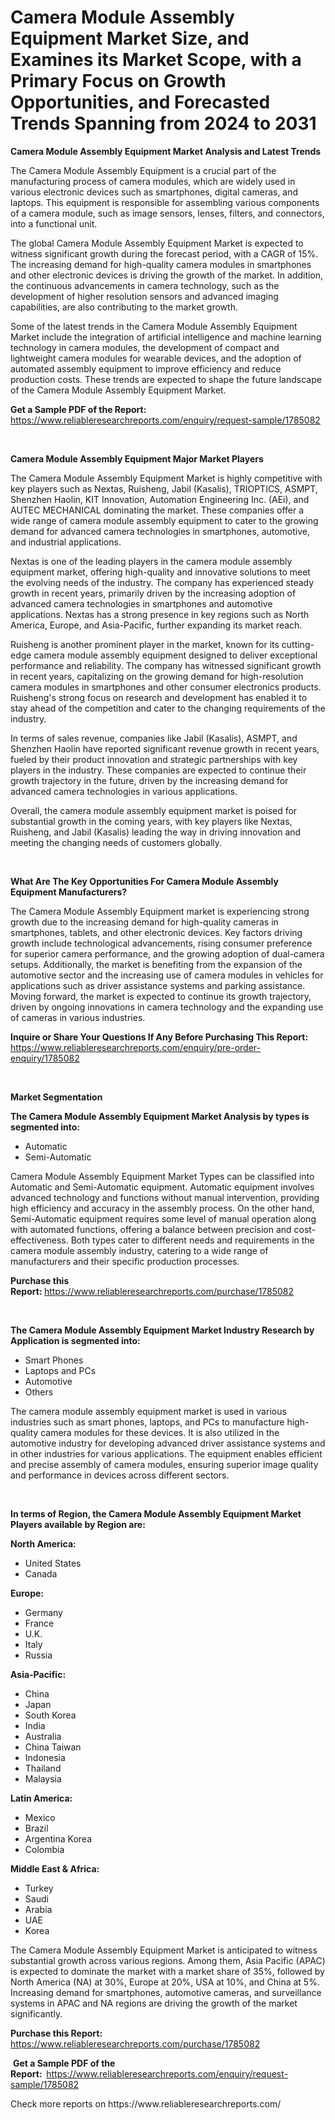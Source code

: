 <p><h1>Camera Module Assembly Equipment Market Size, and Examines its Market Scope, with a Primary Focus on Growth Opportunities, and Forecasted Trends Spanning from 2024 to 2031</h1></p><p><strong>Camera Module Assembly Equipment Market Analysis and Latest Trends</strong></p>
<p><p>The Camera Module Assembly Equipment is a crucial part of the manufacturing process of camera modules, which are widely used in various electronic devices such as smartphones, digital cameras, and laptops. This equipment is responsible for assembling various components of a camera module, such as image sensors, lenses, filters, and connectors, into a functional unit.</p><p>The global Camera Module Assembly Equipment Market is expected to witness significant growth during the forecast period, with a CAGR of 15%. The increasing demand for high-quality camera modules in smartphones and other electronic devices is driving the growth of the market. In addition, the continuous advancements in camera technology, such as the development of higher resolution sensors and advanced imaging capabilities, are also contributing to the market growth.</p><p>Some of the latest trends in the Camera Module Assembly Equipment Market include the integration of artificial intelligence and machine learning technology in camera modules, the development of compact and lightweight camera modules for wearable devices, and the adoption of automated assembly equipment to improve efficiency and reduce production costs. These trends are expected to shape the future landscape of the Camera Module Assembly Equipment Market.</p></p>
<p><strong>Get a Sample PDF of the Report:&nbsp;</strong> <a href="https://www.reliableresearchreports.com/enquiry/request-sample/1785082">https://www.reliableresearchreports.com/enquiry/request-sample/1785082</a></p>
<p>&nbsp;</p>
<p><strong>Camera Module Assembly Equipment Major Market Players</strong></p>
<p><p>The Camera Module Assembly Equipment Market is highly competitive with key players such as Nextas, Ruisheng, Jabil (Kasalis), TRIOPTICS, ASMPT, Shenzhen Haolin, KIT Innovation, Automation Engineering Inc. (AEi), and AUTEC MECHANICAL dominating the market. These companies offer a wide range of camera module assembly equipment to cater to the growing demand for advanced camera technologies in smartphones, automotive, and industrial applications.</p><p>Nextas is one of the leading players in the camera module assembly equipment market, offering high-quality and innovative solutions to meet the evolving needs of the industry. The company has experienced steady growth in recent years, primarily driven by the increasing adoption of advanced camera technologies in smartphones and automotive applications. Nextas has a strong presence in key regions such as North America, Europe, and Asia-Pacific, further expanding its market reach.</p><p>Ruisheng is another prominent player in the market, known for its cutting-edge camera module assembly equipment designed to deliver exceptional performance and reliability. The company has witnessed significant growth in recent years, capitalizing on the growing demand for high-resolution camera modules in smartphones and other consumer electronics products. Ruisheng's strong focus on research and development has enabled it to stay ahead of the competition and cater to the changing requirements of the industry.</p><p>In terms of sales revenue, companies like Jabil (Kasalis), ASMPT, and Shenzhen Haolin have reported significant revenue growth in recent years, fueled by their product innovation and strategic partnerships with key players in the industry. These companies are expected to continue their growth trajectory in the future, driven by the increasing demand for advanced camera technologies in various applications.</p><p>Overall, the camera module assembly equipment market is poised for substantial growth in the coming years, with key players like Nextas, Ruisheng, and Jabil (Kasalis) leading the way in driving innovation and meeting the changing needs of customers globally.</p></p>
<p>&nbsp;</p>
<p><strong>What Are The Key Opportunities For Camera Module Assembly Equipment Manufacturers?</strong></p>
<p><p>The Camera Module Assembly Equipment market is experiencing strong growth due to the increasing demand for high-quality cameras in smartphones, tablets, and other electronic devices. Key factors driving growth include technological advancements, rising consumer preference for superior camera performance, and the growing adoption of dual-camera setups. Additionally, the market is benefiting from the expansion of the automotive sector and the increasing use of camera modules in vehicles for applications such as driver assistance systems and parking assistance. Moving forward, the market is expected to continue its growth trajectory, driven by ongoing innovations in camera technology and the expanding use of cameras in various industries.</p></p>
<p><strong>Inquire or Share Your Questions If Any Before Purchasing This Report:</strong> <a href="https://www.reliableresearchreports.com/enquiry/pre-order-enquiry/1785082">https://www.reliableresearchreports.com/enquiry/pre-order-enquiry/1785082</a></p>
<p>&nbsp;</p>
<p><strong>Market Segmentation</strong></p>
<p><strong>The Camera Module Assembly Equipment Market Analysis by types is segmented into:</strong></p>
<p><ul><li>Automatic</li><li>Semi-Automatic</li></ul></p>
<p><p>Camera Module Assembly Equipment Market Types can be classified into Automatic and Semi-Automatic equipment. Automatic equipment involves advanced technology and functions without manual intervention, providing high efficiency and accuracy in the assembly process. On the other hand, Semi-Automatic equipment requires some level of manual operation along with automated functions, offering a balance between precision and cost-effectiveness. Both types cater to different needs and requirements in the camera module assembly industry, catering to a wide range of manufacturers and their specific production processes.</p></p>
<p><strong>Purchase this Report:&nbsp;</strong><a href="https://www.reliableresearchreports.com/purchase/1785082">https://www.reliableresearchreports.com/purchase/1785082</a></p>
<p>&nbsp;</p>
<p><strong>The Camera Module Assembly Equipment Market Industry Research by Application is segmented into:</strong></p>
<p><ul><li>Smart Phones</li><li>Laptops and PCs</li><li>Automotive</li><li>Others</li></ul></p>
<p><p>The camera module assembly equipment market is used in various industries such as smart phones, laptops, and PCs to manufacture high-quality camera modules for these devices. It is also utilized in the automotive industry for developing advanced driver assistance systems and in other industries for various applications. The equipment enables efficient and precise assembly of camera modules, ensuring superior image quality and performance in devices across different sectors.</p></p>
<p>&nbsp;</p>
<p><strong>In terms of Region, the Camera Module Assembly Equipment Market Players available by Region are:</strong></p>
<p>
    <p> <strong> North America: </strong>
        <ul>
            <li>United States</li>
            <li>Canada</li>
        </ul>
        </p> 
    <p> <strong> Europe: </strong>
        <ul>
            <li>Germany</li>
            <li>France</li>
            <li>U.K.</li>
            <li>Italy</li>
            <li>Russia</li>
        </ul>
        </p> 
    <p> <strong> Asia-Pacific: </strong>
        <ul>
            <li>China</li>
            <li>Japan</li>
            <li>South Korea</li>
            <li>India</li>
            <li>Australia</li>
            <li>China Taiwan</li>
            <li>Indonesia</li>
            <li>Thailand</li>
            <li>Malaysia</li>
        </ul>
        </p> 
    <p> <strong> Latin America: </strong>
        <ul>
            <li>Mexico</li>
            <li>Brazil</li>
            <li>Argentina Korea</li>
            <li>Colombia</li>
        </ul>
        </p> 
    <p> <strong> Middle East & Africa: </strong>
        <ul>
            <li>Turkey</li>
            <li>Saudi</li>
            <li>Arabia</li>
            <li>UAE</li>
            <li>Korea</li>
        </ul>
    </p>
    </p>
<p><p>The Camera Module Assembly Equipment Market is anticipated to witness substantial growth across various regions. Among them, Asia Pacific (APAC) is expected to dominate the market with a market share of 35%, followed by North America (NA) at 30%, Europe at 20%, USA at 10%, and China at 5%. Increasing demand for smartphones, automotive cameras, and surveillance systems in APAC and NA regions are driving the growth of the market significantly.</p></p>
<p><strong>Purchase this Report: </strong><a href="https://www.reliableresearchreports.com/purchase/1785082">https://www.reliableresearchreports.com/purchase/1785082</a></p>
<p>&nbsp;<strong>Get a Sample PDF of the Report:&nbsp;&nbsp;</strong><a href="https://www.reliableresearchreports.com/enquiry/request-sample/1785082">https://www.reliableresearchreports.com/enquiry/request-sample/1785082</a></p>
<p><strong></strong></p>
<p>Check more reports on https://www.reliableresearchreports.com/</p>